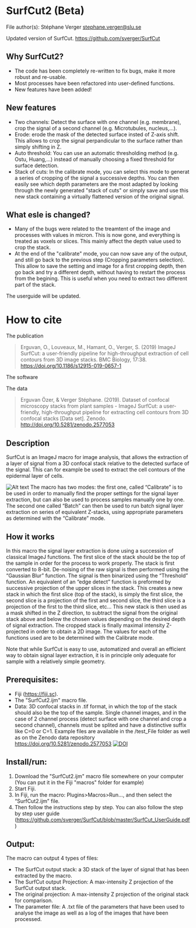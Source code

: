 # SurfCut2 (Beta)

File author(s): Stéphane Verger stephane.verger@slu.se

Updated version of SurfCut.
https://github.com/sverger/SurfCut

## Why SurfCut2?
- The code has been completely re-written to fix bugs, make it more robust and re-usable.
- Most processes have been refactored into user-defined functions.
- New features have been added!

## New features
- Two channels: Detect the surface with one channel (e.g. membrane), crop the signal of a second channel (e.g. Microtubules, nucleus,...).
- Erode: erode the mask of the detected surface insted of Z-axis shift. This allows to crop the signal perpandicular to the surface rather than simply shifting in Z.
- Auto threshold: You can use an automatic thresholding method (e.g. Ostu, Huang,...) instead of manually choosing a fixed threshold for surface detection.
- Stack of cuts: In the calibrate mode, you can select this mode to generat a series of cropping of the signal a successive depths. You can then easily see which depth parameters are the most adapted by looking through the newly generated "stack of cuts" or simply save and use this new stack containing a virtually flattened version of the original signal.

## What esle is changed?
- Many of the bugs were related to the treamtent of the image and processes with values in micron. This is now gone, and everything is treated as voxels or slices. This mainly affect the depth value used to crop the stack.
- At the end of the "calibrate" mode, you can now save any of the output, and still go back to the previous step (Cropping parameters selection). This allow to save the setting and image for a first cropping depth, then go back and try a different depth, without having to restart the process from the begining. This is useful when you need to extract two different part of the stack.


The userguide will be updated.


# How to cite
The publication
> Erguvan, O., Louveaux, M., Hamant, O., Verger, S. (2019) ImageJ SurfCut: a user-friendly pipeline for high-throughput extraction of cell contours from 3D image stacks. BMC Biology, 17:38. https://doi.org/10.1186/s12915-019-0657-1 

The software


The data
> Erguvan Özer, & Verger Stéphane. (2019). Dataset of confocal microscopy stacks from plant samples - ImageJ SurfCut: a user-friendly, high-throughput pipeline for extracting cell contours from 3D confocal stacks [Data set]. Zenodo. http://doi.org/10.5281/zenodo.2577053

## Description
SurfCut is an ImageJ macro for image analysis, that allows the extraction of a layer of signal from a 3D confocal stack relative to the detected surface of the signal. This can for example be used to extract the cell contours of the epidermal layer of cells.

![Alt text](/surfcut_illustration.png?raw=true)
The macro has two modes: the first one, called “Calibrate” is to be used in order to manually find the proper settings for the signal layer extraction, but can also be used to process samples manually one by one. The second one called “Batch” can then be used to run batch signal layer extraction on series of equivalent Z-stacks, using appropriate parameters as determined with the “Calibrate” mode.

## How it works
In this macro the signal layer extraction is done using a succession of classical ImageJ functions. The first slice of the stack should be the top of the sample in order for the process to work properly. The stack is first converted to 8-bit. De-noising of the raw signal is then performed using the “Gaussian Blur” function. The signal is then binarized using the “Threshold” function. An equivalent of an “edge detect” function is preformed by successive projection of the upper slices in the stack. This creates a new stack in which the first slice (top of the stack), is simply the first slice, the second slice is a projection of the first and second slice, the third slice is a projection of the first to the third slice, etc… This new stack is then used as a mask shifted in the Z direction, to subtract the signal from the original stack above and below the chosen values depending on the desired depth of signal extraction. The cropped stack is finally maximal intensity Z-projected in order to obtain a 2D image. The values for each of the functions used are to be determined with the Calibrate mode.

Note that while SurfCut is easy to use, automatized and overall an efficient way to obtain signal layer extraction, it is in principle only adequate for sample with a relatively simple geometry.

## Prerequisites:
- Fiji (https://fiji.sc).
- The "SurfCut2.ijm" macro file.
- Data: 3D confocal stacks in .tif format, in which the top of the stack should also be the top of the sample. Single channel images, and in the case of 2 channel process (detect surface with one channel and crop a second channel), channels must be splited and have a distinctive suffix like C=0 or C=1. Example files are available in the /test_File folder as well as on the Zenodo data repository https://doi.org/10.5281/zenodo.2577053
[![DOI](https://zenodo.org/badge/DOI/10.5281/zenodo.2577053.svg)](https://doi.org/10.5281/zenodo.2577053)

## Install/run:
1) Download the "SurfCut2.ijm" macro file somewhere on your computer (You can put it in the Fiji "macros" folder for example)
2) Start Fiji.
3) In Fiji, run the macro: Plugins>Macros>Run…, and then select the “SurfCut2.ijm” file.
4) Then follow the instructions step by step. You can also follow the step by step user guide (https://github.com/sverger/SurfCut/blob/master/SurfCut_UserGuide.pdf)

## Output:
The macro can output 4 types of files:
- The SurfCut output stack: a 3D stack of the layer of signal that has been extracted by the macro.
- The SurfCut output Projection: A max-intensity Z projection of the SurfCut output stack.
- The original projection: A max-intensity Z projection of the original stack for comparison.
- The parameter file: A .txt file of the parameters that have been used to analyse the image as well as a log of the images that have been processed.
